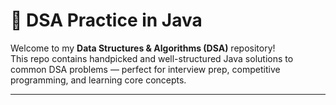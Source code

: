 # 🚀 DSA Practice in Java

Welcome to my **Data Structures & Algorithms (DSA)** repository!  
This repo contains handpicked and well-structured Java solutions to common DSA problems — perfect for interview prep, competitive programming, and learning core concepts.

---



